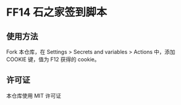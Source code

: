 # FF14 石之家签到脚本

## 使用方法

Fork 本仓库，在 Settings > Secrets and variables > Actions 中，添加 COOKIE 键，值为 F12 获得的 cookie。

## 许可证

本仓库使用 MIT 许可证
